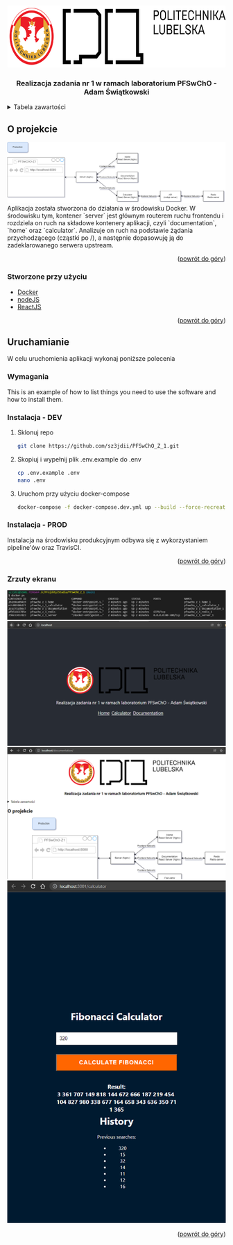 <div id="top"></div>



<!-- PROJECT LOGO -->
<br />
<div align="center">
  <a href="https://github.com/sz3jdii/PFSwChO_Z_1">
    <img src="./documentation/public/logo.png" alt="Logo" height="143">
  </a>

<h3 align="center">Realizacja zadania nr 1 w ramach laboratorium PFSwChO - Adam Świątkowski</h3>

</div>



<!-- TABLE OF CONTENTS -->
<details>
  <summary>Tabela zawartości</summary>
  <ol>
    <li>
      <a href="#about-the-project">O projekcie</a>
      <ul>
        <li><a href="#built-with">Stworzone przy użyciu</a></li>
      </ul>
    </li>
    <li>
      <a href="#getting-started">Uruchamianie</a>
      <ul>
        <li><a href="#prerequisites">Wymagania</a></li>
        <li><a href="#installation">Instalacja - DEV</a></li>
        <li><a href="#installation">Instalacja - PROD</a></li>
        <li><a href="#screenshoots">Zrzuty ekranu</a></li>
      </ul>
    </li>
  </ol>
</details>



<!-- ABOUT THE PROJECT -->
## O projekcie
<div align="center">
    <img src="./documentation/public/diagram.png" alt="diagram">
</div>
Aplikacja została stworzona do działania w środowisku Docker. W środowisku tym, kontener `server` jest głównym routerem ruchu frontendu i rozdziela on ruch na składowe kontenery aplikacji, czyli `documentation`, `home` oraz `calculator`. Analizuje on ruch na podstawie żądania przychodzącego (cząstki po /), a następnie dopasowuję ją do zadeklarowanego serwera upstream.

<p align="right">(<a href="#top">powrót do góry</a>)</p>



### Stworzone przy użyciu

* [Docker](https://www.docker.com/)
* [nodeJS](https://nodejs.org/en/)
* [ReactJS](https://pl.reactjs.org/)

<p align="right">(<a href="#top">powrót do góry</a>)</p>



<!-- GETTING STARTED -->
## Uruchamianie

W celu uruchomienia aplikacji wykonaj poniższe polecenia

### Wymagania

This is an example of how to list things you need to use the software and how to install them.

### Instalacja - DEV

1. Sklonuj repo
   ```sh
   git clone https://github.com/sz3jdii/PFSwChO_Z_1.git
   ```
3. Skopiuj i wypełnij plik .env.example do .env
   ```sh
   cp .env.example .env
   nano .env
   ```
2. Uruchom przy użyciu docker-compose
   ```sh
   docker-compose -f docker-compose.dev.yml up --build --force-recreate
   ```
### Instalacja - PROD

Instalacja na środowisku produkcyjnym odbywa się z wykorzystaniem pipeline'ów oraz TravisCI.

<p align="right">(<a href="#top">powrót do góry</a>)</p>

### Zrzuty ekranu

<div align="center">
    <img src="./documentation/public/usage-0.png" alt="usage-0">
</div>
<div align="center">
    <img src="./documentation/public/usage-1.png" alt="usage-1">
</div>
<div align="center">
    <img src="./documentation/public/usage-2.png" alt="usage-2">
</div>
<div align="center">
    <img src="./documentation/public/usage-3.png" alt="usage-3">
</div>
<p align="right">(<a href="#top">powrót do góry</a>)</p>